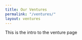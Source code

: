 ```yaml
---
title: Our Ventures
permalink: "/ventures/"
layout: ventures
---
```


This is the intro to the venture page
